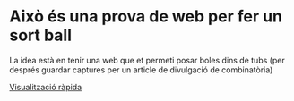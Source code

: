 # Això és una prova de web per fer un sort ball

La idea està en tenir una web que et permeti posar boles dins de tubs (per després guardar captures per un article de divulgació de combinatòria)

[Visualització ràpida](https://mapaor4.github.io/Sort-Ball-Game-/easy.html)
